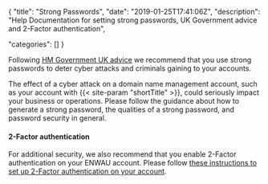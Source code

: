 {
"title": "Strong Passwords",
"date": "2019-01-25T17:41:06Z",
"description": "Help Documentation for setting strong passwords, UK Government advice and 2-Factor authentication",

"categories": []
}

Following [HM Government UK advice](https://www.cyberaware.gov.uk/passwords) we recommend that you use strong passwords to deter cyber attacks and criminals gaining to your accounts.

The effect of a cyber attack on a domain name management account, such as your account with {{< site-param "shortTitle" >}}, could seriously impact your business or operations.  Please follow the guidance about how to generate a strong password, the qualities of a strong password, and password security in general.

#### 2-Factor authentication
For additional security, we also recommend that you enable 2-Factor authentication on your ENWAU account.  Please follow [these instructions to set up 2-Factor authentication on your account](/help/getting-started/2-factor-authentication/ ). 
